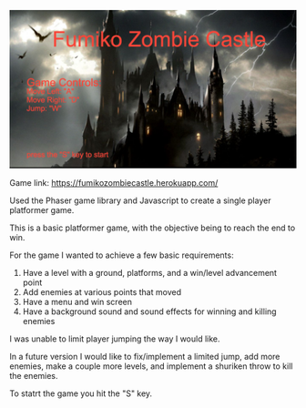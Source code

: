 ![alt text](https://github.com/Naglebagel/fumikoZombieCastle/blob/master/public/images/startScreen.png "Start Screen")

Game link: https://fumikozombiecastle.herokuapp.com/

Used the Phaser game library and Javascript to create a single player platformer game.

This is a basic platformer game, with the objective being to reach the end to win.

For the game I wanted to achieve a few basic requirements:
1. Have a level with a ground, platforms, and a win/level advancement point
2. Add enemies at various points that moved
3. Have a menu and win screen
4. Have a background sound and sound effects for winning and killing enemies

I was unable to limit player jumping the way I would like.

In a future version I would like to fix/implement a limited jump, add more enemies, make a couple more levels, and implement a shuriken throw to kill the enemies.

To statrt the game you hit the "S" key.



